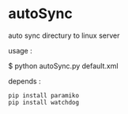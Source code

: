 # autoSync

auto sync directury to linux server

usage :

$ python autoSync.py default.xml

depends :

    pip install paramiko
    pip install watchdog
